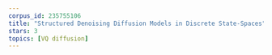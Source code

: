 ```yaml
---
corpus_id: 235755106
title: "Structured Denoising Diffusion Models in Discrete State-Spaces"
stars: 3
topics: [VQ diffusion]
---
```

